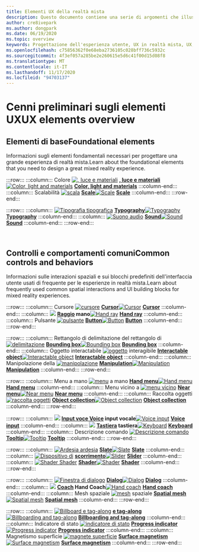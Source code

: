 ```yaml
---
title: Elementi UX della realtà mista
description: Questo documento contiene una serie di argomenti che illustrano come progettare per i dispositivi a realtà mista.
author: cre8ivepark
ms.author: dongpark
ms.date: 06/19/2020
ms.topic: overview
keywords: Progettazione dell'esperienza utente, UX in realtà mista, UX, modelli di app, controlli, stile, HoloLens, interazione, interazione spaziale, interfaccia utente spaziale, elementi UX, comportamenti, blocchi predefiniti, tipografia, colori, cuffie per realtà mista, auricolare di realtà mista, auricolare di realtà virtuale, HoloLens, MRTK, Toolkit realtà mista
ms.openlocfilehash: c75856362f0e68eba2736105c028bff736c5932c
ms.sourcegitcommit: 4f3ef057a285be2e260615e5d6c41f00d15d08f8
ms.translationtype: MT
ms.contentlocale: it-IT
ms.lasthandoff: 11/17/2020
ms.locfileid: "94703137"
---
```

# <a name="ux-elements-overview"></a><span data-ttu-id="a361c-104">Cenni preliminari sugli elementi UX</span><span class="sxs-lookup"><span data-stu-id="a361c-104">UX elements overview</span></span>
## <a name="foundational-elements"></a><span data-ttu-id="a361c-105">Elementi di base</span><span class="sxs-lookup"><span data-stu-id="a361c-105">Foundational elements</span></span>
<span data-ttu-id="a361c-106">Informazioni sugli elementi fondamentali necessari per progettare una grande esperienza di realtà mista.</span><span class="sxs-lookup"><span data-stu-id="a361c-106">Learn about the foundational elements that you need to design a great mixed reality experience.</span></span>

:::row:::
    :::column:::
       <span data-ttu-id="a361c-107">Colore [ ![ , luce e materiali](images/640px-fragments.png)](color-light-and-materials.md) **[, luce e materiali](color-light-and-materials.md)**</span><span class="sxs-lookup"><span data-stu-id="a361c-107">[![Color, light and materials](images/640px-fragments.png)](color-light-and-materials.md) **[Color, light and materials](color-light-and-materials.md)**</span></span>
    :::column-end:::
    :::column:::
       <span data-ttu-id="a361c-108">Scalabilità [ ![ scala](images/volvo-cars-microsoft-hololens-experience01-640px.png)](scale.md) **[Scale](scale.md)**</span><span class="sxs-lookup"><span data-stu-id="a361c-108">[![Scale](images/volvo-cars-microsoft-hololens-experience01-640px.png)](scale.md) **[Scale](scale.md)**</span></span>
    :::column-end:::
:::row-end:::

:::row:::
    :::column:::
       <span data-ttu-id="a361c-109">[ ![ Tipografia tipografica](images/typography-cover.png)](typography.md) **[Typography](typography.md)**</span><span class="sxs-lookup"><span data-stu-id="a361c-109">[![Typography](images/typography-cover.png)](typography.md) **[Typography](typography.md)**</span></span>
    :::column-end:::
    :::column:::
       <span data-ttu-id="a361c-110">[ ![ Suono audio](images/spatialaudio.png)](spatial-sound-design.md) **[Sound](spatial-sound-design.md)**</span><span class="sxs-lookup"><span data-stu-id="a361c-110">[![Sound](images/spatialaudio.png)](spatial-sound-design.md) **[Sound](spatial-sound-design.md)**</span></span>
    :::column-end:::
:::row-end:::

<br>

## <a name="common-controls-and-behaviors"></a><span data-ttu-id="a361c-111">Controlli e comportamenti comuni</span><span class="sxs-lookup"><span data-stu-id="a361c-111">Common controls and behaviors</span></span>
<span data-ttu-id="a361c-112">Informazioni sulle interazioni spaziali e sui blocchi predefiniti dell'interfaccia utente usati di frequente per le esperienze in realtà mista.</span><span class="sxs-lookup"><span data-stu-id="a361c-112">Learn about frequently used common spatial interactions and UI building blocks for mixed reality experiences.</span></span>

:::row:::
    :::column:::
       <span data-ttu-id="a361c-113">Cursore [ ![ cursore](images/UX_Hero_Cursor.jpg)](cursors.md) **[Cursor](cursors.md)**</span><span class="sxs-lookup"><span data-stu-id="a361c-113">[![Cursor](images/UX_Hero_Cursor.jpg)](cursors.md) **[Cursor](cursors.md)**</span></span>
    :::column-end:::
    :::column:::
       <span data-ttu-id="a361c-114">[ ![](images/UX_Hero_HandRay.jpg)](point-and-commit.md) **[Raggio](point-and-commit.md) mano**</span><span class="sxs-lookup"><span data-stu-id="a361c-114">[![Hand ray](images/UX_Hero_HandRay.jpg)](point-and-commit.md) **[Hand ray](point-and-commit.md)**</span></span>
    :::column-end:::
    :::column:::
       <span data-ttu-id="a361c-115">Pulsante [ ![ pulsante](images/UX_Hero_Button.jpg)](button.md) **[Button](button.md)**</span><span class="sxs-lookup"><span data-stu-id="a361c-115">[![Button](images/UX_Hero_Button.jpg)](button.md) **[Button](button.md)**</span></span>
    :::column-end:::
:::row-end:::

:::row:::
    :::column:::
       <span data-ttu-id="a361c-116">Rettangolo di delimitazione del rettangolo di [ ![ delimitazione](images/UX_Hero_BoundingBox.jpg)](app-bar-and-bounding-box.md) **[Bounding box](app-bar-and-bounding-box.md)**</span><span class="sxs-lookup"><span data-stu-id="a361c-116">[![Bounding box](images/UX_Hero_BoundingBox.jpg)](app-bar-and-bounding-box.md) **[Bounding box](app-bar-and-bounding-box.md)**</span></span>
    :::column-end:::
    :::column:::
       <span data-ttu-id="a361c-117">Oggetto interactabile [ ![ oggetto](images/UX_Hero_Interactable.jpg)](interactable-object.md) interagibile **[Interactable object](interactable-object.md)**</span><span class="sxs-lookup"><span data-stu-id="a361c-117">[![Interactable object](images/UX_Hero_Interactable.jpg)](interactable-object.md) **[Interactable object](interactable-object.md)**</span></span>
    :::column-end:::
    :::column:::
       <span data-ttu-id="a361c-118">Manipolazione della [ ![ manipolazione](images/UX_Hero_Manipulation.jpg)](direct-manipulation.md) **[Manipulation](direct-manipulation.md)**</span><span class="sxs-lookup"><span data-stu-id="a361c-118">[![Manipulation](images/UX_Hero_Manipulation.jpg)](direct-manipulation.md) **[Manipulation](direct-manipulation.md)**</span></span>
    :::column-end:::
:::row-end:::

:::row:::
    :::column:::
       <span data-ttu-id="a361c-119">Menu a mano [ ![ menu](images/UX_Hero_HandMenu.jpg)](hand-menu.md) a mano **[Hand menu](hand-menu.md)**</span><span class="sxs-lookup"><span data-stu-id="a361c-119">[![Hand menu](images/UX_Hero_HandMenu.jpg)](hand-menu.md) **[Hand menu](hand-menu.md)**</span></span>
    :::column-end:::
    :::column:::
       <span data-ttu-id="a361c-120">Menu vicino a [ ![ menu vicino](images/UX_Hero_NearMenu.jpg)](near-menu.md) **[Near menu](near-menu.md)**</span><span class="sxs-lookup"><span data-stu-id="a361c-120">[![Near menu](images/UX_Hero_NearMenu.jpg)](near-menu.md) **[Near menu](near-menu.md)**</span></span>
    :::column-end:::
    :::column:::
       <span data-ttu-id="a361c-121">Raccolta oggetti [ ![ raccolta oggetti](images/UX_Hero_ObjectCollection.jpg)](object-collection.md) **[Object collection](object-collection.md)**</span><span class="sxs-lookup"><span data-stu-id="a361c-121">[![Object collection](images/UX_Hero_ObjectCollection.jpg)](object-collection.md) **[Object collection](object-collection.md)**</span></span>
    :::column-end:::
:::row-end:::

:::row:::
    :::column:::
       <span data-ttu-id="a361c-122">[ ![](images/UX_Hero_VoiceCommand.jpg)](voice-input.md) **[Input voce Voice](voice-input.md) input vocale**</span><span class="sxs-lookup"><span data-stu-id="a361c-122">[![Voice input](images/UX_Hero_VoiceCommand.jpg)](voice-input.md) **[Voice input](voice-input.md)**</span></span>
    :::column-end:::
    :::column:::
       <span data-ttu-id="a361c-123">[ ![](images/UX_Hero_Keyboard.jpg)](keyboard.md) **[Tastiera](keyboard.md) tastiera**</span><span class="sxs-lookup"><span data-stu-id="a361c-123">[![Keyboard](images/UX_Hero_Keyboard.jpg)](keyboard.md) **[Keyboard](keyboard.md)**</span></span>
    :::column-end:::
    :::column:::
       <span data-ttu-id="a361c-124">Descrizione comando [ ![ Descrizione comando](images/UX_Hero_Tooltip.jpg)](tooltip.md) **[Tooltip](tooltip.md)**</span><span class="sxs-lookup"><span data-stu-id="a361c-124">[![Tooltip](images/UX_Hero_Tooltip.jpg)](tooltip.md) **[Tooltip](tooltip.md)**</span></span>
    :::column-end:::
:::row-end:::

:::row:::
    :::column:::
       <span data-ttu-id="a361c-125">[ ![ Ardesia ardesia](images/UX_Hero_Slate.jpg)](slate.md) **[Slate](slate.md)**</span><span class="sxs-lookup"><span data-stu-id="a361c-125">[![Slate](images/UX_Hero_Slate.jpg)](slate.md) **[Slate](slate.md)**</span></span>
    :::column-end:::
    :::column:::
       <span data-ttu-id="a361c-126">[ ![ Dispositivo di](images/UX_Hero_Slider.jpg)](slider.md) **[scorrimento](slider.md)**</span><span class="sxs-lookup"><span data-stu-id="a361c-126">[![Slider](images/UX_Hero_Slider.jpg)](slider.md) **[Slider](slider.md)**</span></span>
    :::column-end:::
    :::column:::
        <span data-ttu-id="a361c-127">[ ![ Shader Shader](images/UX_Hero_StandardShader.jpg)](shader.md) **[Shader](shader.md)**</span><span class="sxs-lookup"><span data-stu-id="a361c-127">[![Shader](images/UX_Hero_StandardShader.jpg)](shader.md) **[Shader](shader.md)**</span></span>
    :::column-end:::
:::row-end:::

:::row:::
    :::column:::
       <span data-ttu-id="a361c-128">[ ![ Finestra di dialogo](images/MRTK_UX_Dialog.jpg)](dialog-ui.md) **[Dialog](dialog-ui.md)**</span><span class="sxs-lookup"><span data-stu-id="a361c-128">[![Dialog](images/MRTK_UX_Dialog.jpg)](dialog-ui.md) **[Dialog](dialog-ui.md)**</span></span>
    :::column-end:::
    :::column:::
       <span data-ttu-id="a361c-129">[ ![](images/HandCoach/MRTK_handCoach.jpg)](hand-coach.md) **[Coach](hand-coach.md) Hand Coach**</span><span class="sxs-lookup"><span data-stu-id="a361c-129">[![Hand coach](images/HandCoach/MRTK_handCoach.jpg)](hand-coach.md) **[Hand coach](hand-coach.md)**</span></span>
    :::column-end:::
    :::column:::
       <span data-ttu-id="a361c-130">Mesh spaziale [ ![ mesh](images/MRTK_PulseShader_SpatialMesh.gif)](spatial-mesh-ux.md) spaziale **[Spatial mesh](spatial-mesh-ux.md)**</span><span class="sxs-lookup"><span data-stu-id="a361c-130">[![Spatial mesh](images/MRTK_PulseShader_SpatialMesh.gif)](spatial-mesh-ux.md) **[Spatial mesh](spatial-mesh-ux.md)**</span></span>
    :::column-end:::
:::row-end:::

:::row:::
    :::column:::
        <span data-ttu-id="a361c-131">[ ![ Billboard e tag-along](images/MRTK_TagAlong.gif)](billboarding-and-tag-along.md) **[e tag-along](billboarding-and-tag-along.md)**</span><span class="sxs-lookup"><span data-stu-id="a361c-131">[![Billboarding and tag-along](images/MRTK_TagAlong.gif)](billboarding-and-tag-along.md) **[Billboarding and tag-along](billboarding-and-tag-along.md)**</span></span>
    :::column-end:::
    :::column:::
       <span data-ttu-id="a361c-132">Indicatore di stato [ ![ indicatore di stato](images/MRTK_ProgressIndicator.gif)](progress.md) **[Progress indicator](progress.md)**</span><span class="sxs-lookup"><span data-stu-id="a361c-132">[![Progress indicator](images/MRTK_ProgressIndicator.gif)](progress.md) **[Progress indicator](progress.md)**</span></span>
    :::column-end:::
    :::column:::
       <span data-ttu-id="a361c-133">Magnetismo superficie [ ![ magnete superficie](images/MRTK_SurfaceMagnetism.gif)](surface-magnetism.md) **[Surface magnetism](surface-magnetism.md)**</span><span class="sxs-lookup"><span data-stu-id="a361c-133">[![Surface magnetism](images/MRTK_SurfaceMagnetism.gif)](surface-magnetism.md) **[Surface magnetism](surface-magnetism.md)**</span></span>
    :::column-end:::
:::row-end:::

<br>

